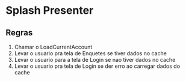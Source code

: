 # Splash Presenter

## Regras

1. Chamar o LoadCurrentAccount 
2. Levar o usuario pra tela de Enquetes se tiver dados no cache
3. Levar o usuario para a tela de Login se nao tiver dados no cache
4. Levar o usuario pra tela de Login se der erro ao carregar dados do cache